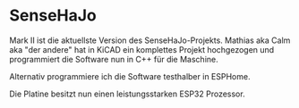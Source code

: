 # SenseHaJo

Mark II ist die aktuellste Version des SenseHaJo-Projekts. Mathias aka Calm aka "der andere" hat in KiCAD ein komplettes Projekt hochgezogen und programmiert die Software nun in C++ für die Maschine.

Alternativ programmiere ich die Software testhalber in ESPHome.

Die Platine besitzt nun einen leistungsstarken ESP32 Prozessor.
